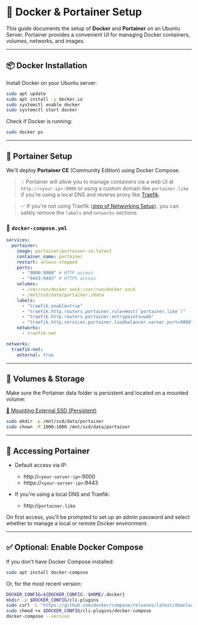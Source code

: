 # 🐳 Docker & Portainer Setup

This guide documents the setup of **Docker** and **Portainer** on an Ubuntu Server. Portainer provides a convenient UI for managing Docker containers, volumes, networks, and images.

---

## 📦 Docker Installation

Install Docker on your Ubuntu server:

```bash
sudo apt update
sudo apt install -y docker.io
sudo systemctl enable docker
sudo systemctl start docker
```

Check if Docker is running:

```bash
sudo docker ps
```

---

## 🧭 Portainer Setup

We'll deploy **Portainer CE** (Community Edition) using Docker Compose.

> 💡 Portainer will allow you to manage containers via a web UI at `http://<your-ip>:9000` or using a custom domain like `portainer.like` if you're using a local DNS and reverse proxy like [Traefik](https://doc.traefik.io/traefik/).

> ✅ If you're not using Traefik ([step of Networking Setup](../01-Infra-config/networking.md)), you can safely remove the `labels` and `networks` sections.

### 📄 `docker-compose.yml`

```yaml
services:
  portainer:
    image: portainer/portainer-ce:latest
    container_name: portainer
    restart: unless-stopped
    ports:
      - "9000:9000" # HTTP access
      - "9443:9443" # HTTPS access
    volumes:
      - /var/run/docker.sock:/var/run/docker.sock
      - /mnt/ssd/data/portainer:/data
    labels:
      - "traefik.enable=true"
      - "traefik.http.routers.portainer.rule=Host(`portainer.like`)"
      - "traefik.http.routers.portainer.entrypoints=web"
      - "traefik.http.services.portainer.loadbalancer.server.port=9000"
    networks:
      - traefik-net

networks:
  traefik-net:
    external: true
```

---

## 📂 Volumes & Storage

Make sure the Portainer data folder is persistent and located on a mounted volume:

[💾 Mounting External SSD (Persistent)](../01-Infra-config/README.md#-mounting-external-ssd-persistent)

```bash
sudo mkdir -p /mnt/ssd/data/portainer
sudo chown -R 1000:1000 /mnt/ssd/data/portainer
```

---

## 🔐 Accessing Portainer

- Default access via IP:

  - http\://`<your-server-ip>`:9000
  - https\://`<your-server-ip>`:9443

- If you're using a local DNS and Traefik:

  - http\://`portainer.like`

On first access, you'll be prompted to set up an admin password and select whether to manage a local or remote Docker environment.

---

## ✅ Optional: Enable Docker Compose

If you don't have Docker Compose installed:

```bash
sudo apt install docker-compose
```

Or, for the most recent version:

```bash
DOCKER_CONFIG=${DOCKER_CONFIG:-$HOME/.docker}
mkdir -p $DOCKER_CONFIG/cli-plugins
sudo curl -L "https://github.com/docker/compose/releases/latest/download/docker-compose-$(uname -s)-$(uname -m)" -o $DOCKER_CONFIG/cli-plugins/docker-compose
sudo chmod +x $DOCKER_CONFIG/cli-plugins/docker-compose
docker-compose --version
```
